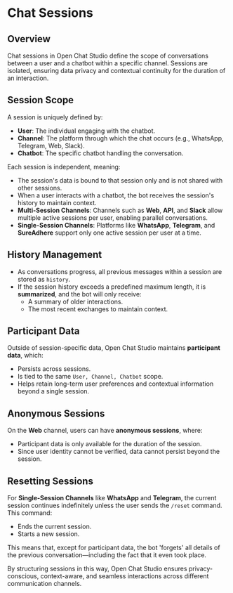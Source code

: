 # Chat Sessions

## Overview

Chat sessions in Open Chat Studio define the scope of conversations between a user and a chatbot within a specific channel. Sessions are isolated, ensuring data privacy and contextual continuity for the duration of an interaction.

## Session Scope

A session is uniquely defined by:

- **User**: The individual engaging with the chatbot.
- **Channel**: The platform through which the chat occurs (e.g., WhatsApp, Telegram, Web, Slack).
- **Chatbot**: The specific chatbot handling the conversation.

Each session is independent, meaning:

- The session's data is bound to that session only and is not shared with other sessions.
- When a user interacts with a chatbot, the bot receives the session's history to maintain context.
- **Multi-Session Channels**: Channels such as **Web**, **API**, and **Slack** allow multiple active sessions per user, enabling parallel conversations.
- **Single-Session Channels**: Platforms like **WhatsApp**, **Telegram**, and **SureAdhere** support only one active session per user at a time.

## History Management

- As conversations progress, all previous messages within a session are stored as `history`.
- If the session history exceeds a predefined maximum length, it is **summarized**, and the bot will only receive:
  - A summary of older interactions.
  - The most recent exchanges to maintain context.

## Participant Data

Outside of session-specific data, Open Chat Studio maintains **participant data**, which:

- Persists across sessions.
- Is tied to the same `User, Channel, Chatbot` scope.
- Helps retain long-term user preferences and contextual information beyond a single session.

## Anonymous Sessions

On the **Web** channel, users can have **anonymous sessions**, where:

- Participant data is only available for the duration of the session.
- Since user identity cannot be verified, data cannot persist beyond the session.

## Resetting Sessions

For **Single-Session Channels** like **WhatsApp** and **Telegram**, the current session continues indefinitely unless the user sends the `/reset` command. This command:

- Ends the current session.
- Starts a new session.

This means that, except for participant data, the bot 'forgets' all details of the previous conversation—including the fact that it even took place.



By structuring sessions in this way, Open Chat Studio ensures privacy-conscious, context-aware, and seamless interactions across different communication channels.

